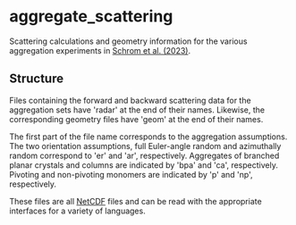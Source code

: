 # aggregate_scattering
Scattering calculations and geometry information for the various aggregation experiments in [Schrom et al. (2023)](https://doi.org/10.1175/JAS-D-22-0149.1).

## Structure
Files containing the forward and backward scattering data for the aggregation sets have 'radar' at the end of their names. Likewise, the corresponding geometry files have 'geom' at the end of their names.

The first part of the file name corresponds to the aggregation assumptions. The two orientation assumptions, full Euler-angle random and azimuthally random correspond to 'er' and 'ar', respectively. Aggregates of branched planar crystals and columns are indicated by 'bpa' and 'ca', respectively. Pivoting and non-pivoting monomers are indicated by 'p' and 'np', respectively.

These files are all [NetCDF](https://www.unidata.ucar.edu/software/netcdf/) files and can be read with the appropriate interfaces for a variety of languages.
